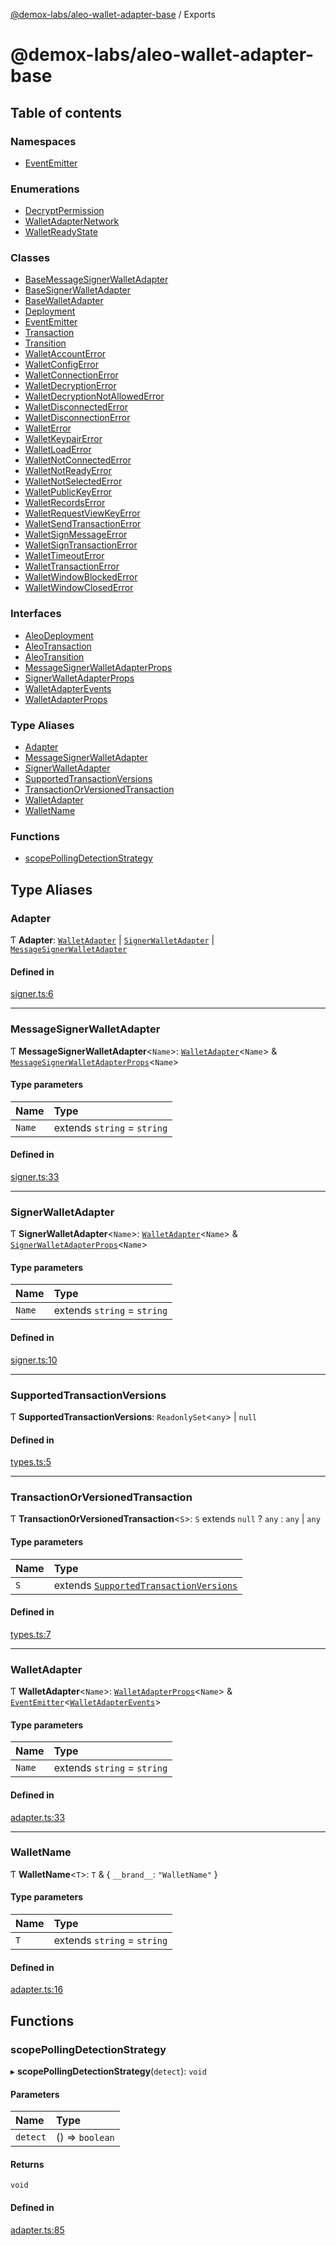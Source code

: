 [@demox-labs/aleo-wallet-adapter-base](README.md) / Exports

# @demox-labs/aleo-wallet-adapter-base

## Table of contents

### Namespaces

- [EventEmitter](modules/EventEmitter.md)

### Enumerations

- [DecryptPermission](enums/DecryptPermission.md)
- [WalletAdapterNetwork](enums/WalletAdapterNetwork.md)
- [WalletReadyState](enums/WalletReadyState.md)

### Classes

- [BaseMessageSignerWalletAdapter](classes/BaseMessageSignerWalletAdapter.md)
- [BaseSignerWalletAdapter](classes/BaseSignerWalletAdapter.md)
- [BaseWalletAdapter](classes/BaseWalletAdapter.md)
- [Deployment](classes/Deployment.md)
- [EventEmitter](classes/EventEmitter-1.md)
- [Transaction](classes/Transaction.md)
- [Transition](classes/Transition.md)
- [WalletAccountError](classes/WalletAccountError.md)
- [WalletConfigError](classes/WalletConfigError.md)
- [WalletConnectionError](classes/WalletConnectionError.md)
- [WalletDecryptionError](classes/WalletDecryptionError.md)
- [WalletDecryptionNotAllowedError](classes/WalletDecryptionNotAllowedError.md)
- [WalletDisconnectedError](classes/WalletDisconnectedError.md)
- [WalletDisconnectionError](classes/WalletDisconnectionError.md)
- [WalletError](classes/WalletError.md)
- [WalletKeypairError](classes/WalletKeypairError.md)
- [WalletLoadError](classes/WalletLoadError.md)
- [WalletNotConnectedError](classes/WalletNotConnectedError.md)
- [WalletNotReadyError](classes/WalletNotReadyError.md)
- [WalletNotSelectedError](classes/WalletNotSelectedError.md)
- [WalletPublicKeyError](classes/WalletPublicKeyError.md)
- [WalletRecordsError](classes/WalletRecordsError.md)
- [WalletRequestViewKeyError](classes/WalletRequestViewKeyError.md)
- [WalletSendTransactionError](classes/WalletSendTransactionError.md)
- [WalletSignMessageError](classes/WalletSignMessageError.md)
- [WalletSignTransactionError](classes/WalletSignTransactionError.md)
- [WalletTimeoutError](classes/WalletTimeoutError.md)
- [WalletTransactionError](classes/WalletTransactionError.md)
- [WalletWindowBlockedError](classes/WalletWindowBlockedError.md)
- [WalletWindowClosedError](classes/WalletWindowClosedError.md)

### Interfaces

- [AleoDeployment](interfaces/AleoDeployment.md)
- [AleoTransaction](interfaces/AleoTransaction.md)
- [AleoTransition](interfaces/AleoTransition.md)
- [MessageSignerWalletAdapterProps](interfaces/MessageSignerWalletAdapterProps.md)
- [SignerWalletAdapterProps](interfaces/SignerWalletAdapterProps.md)
- [WalletAdapterEvents](interfaces/WalletAdapterEvents.md)
- [WalletAdapterProps](interfaces/WalletAdapterProps.md)

### Type Aliases

- [Adapter](modules.md#adapter)
- [MessageSignerWalletAdapter](modules.md#messagesignerwalletadapter)
- [SignerWalletAdapter](modules.md#signerwalletadapter)
- [SupportedTransactionVersions](modules.md#supportedtransactionversions)
- [TransactionOrVersionedTransaction](modules.md#transactionorversionedtransaction)
- [WalletAdapter](modules.md#walletadapter)
- [WalletName](modules.md#walletname)

### Functions

- [scopePollingDetectionStrategy](modules.md#scopepollingdetectionstrategy)

## Type Aliases

### Adapter

Ƭ **Adapter**: [`WalletAdapter`](modules.md#walletadapter) \| [`SignerWalletAdapter`](modules.md#signerwalletadapter) \| [`MessageSignerWalletAdapter`](modules.md#messagesignerwalletadapter)

#### Defined in

[signer.ts:6](https://github.com/demox-labs/leo-wallet-adapter/blob/e633661/packages/core/base/signer.ts#L6)

___

### MessageSignerWalletAdapter

Ƭ **MessageSignerWalletAdapter**<`Name`\>: [`WalletAdapter`](modules.md#walletadapter)<`Name`\> & [`MessageSignerWalletAdapterProps`](interfaces/MessageSignerWalletAdapterProps.md)<`Name`\>

#### Type parameters

| Name | Type |
| :------ | :------ |
| `Name` | extends `string` = `string` |

#### Defined in

[signer.ts:33](https://github.com/demox-labs/leo-wallet-adapter/blob/e633661/packages/core/base/signer.ts#L33)

___

### SignerWalletAdapter

Ƭ **SignerWalletAdapter**<`Name`\>: [`WalletAdapter`](modules.md#walletadapter)<`Name`\> & [`SignerWalletAdapterProps`](interfaces/SignerWalletAdapterProps.md)<`Name`\>

#### Type parameters

| Name | Type |
| :------ | :------ |
| `Name` | extends `string` = `string` |

#### Defined in

[signer.ts:10](https://github.com/demox-labs/leo-wallet-adapter/blob/e633661/packages/core/base/signer.ts#L10)

___

### SupportedTransactionVersions

Ƭ **SupportedTransactionVersions**: `ReadonlySet`<`any`\> \| ``null``

#### Defined in

[types.ts:5](https://github.com/demox-labs/leo-wallet-adapter/blob/e633661/packages/core/base/types.ts#L5)

___

### TransactionOrVersionedTransaction

Ƭ **TransactionOrVersionedTransaction**<`S`\>: `S` extends ``null`` ? `any` : `any` \| `any`

#### Type parameters

| Name | Type |
| :------ | :------ |
| `S` | extends [`SupportedTransactionVersions`](modules.md#supportedtransactionversions) |

#### Defined in

[types.ts:7](https://github.com/demox-labs/leo-wallet-adapter/blob/e633661/packages/core/base/types.ts#L7)

___

### WalletAdapter

Ƭ **WalletAdapter**<`Name`\>: [`WalletAdapterProps`](interfaces/WalletAdapterProps.md)<`Name`\> & [`EventEmitter`](classes/EventEmitter-1.md)<[`WalletAdapterEvents`](interfaces/WalletAdapterEvents.md)\>

#### Type parameters

| Name | Type |
| :------ | :------ |
| `Name` | extends `string` = `string` |

#### Defined in

[adapter.ts:33](https://github.com/demox-labs/leo-wallet-adapter/blob/e633661/packages/core/base/adapter.ts#L33)

___

### WalletName

Ƭ **WalletName**<`T`\>: `T` & { `__brand__`: ``"WalletName"``  }

#### Type parameters

| Name | Type |
| :------ | :------ |
| `T` | extends `string` = `string` |

#### Defined in

[adapter.ts:16](https://github.com/demox-labs/leo-wallet-adapter/blob/e633661/packages/core/base/adapter.ts#L16)

## Functions

### scopePollingDetectionStrategy

▸ **scopePollingDetectionStrategy**(`detect`): `void`

#### Parameters

| Name | Type |
| :------ | :------ |
| `detect` | () => `boolean` |

#### Returns

`void`

#### Defined in

[adapter.ts:85](https://github.com/demox-labs/leo-wallet-adapter/blob/e633661/packages/core/base/adapter.ts#L85)

